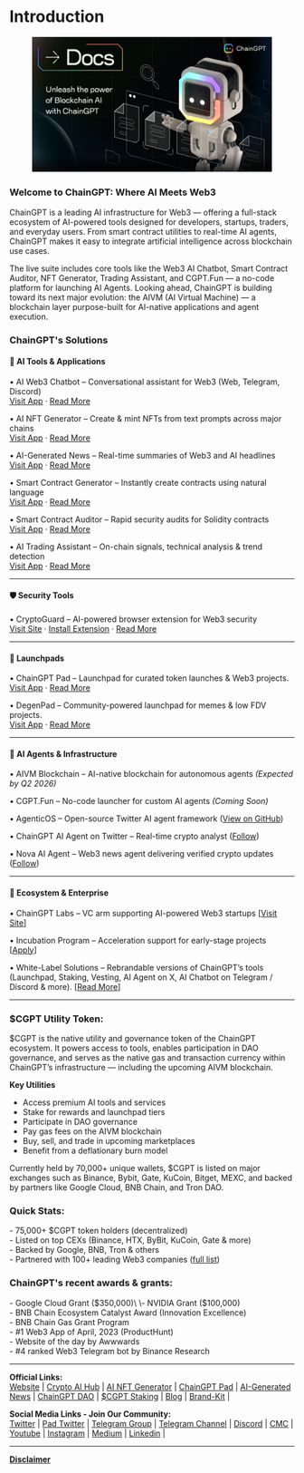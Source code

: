 # Introduction

<figure><img src=".gitbook/assets/9.png" alt=""><figcaption></figcaption></figure>

### **Welcome to ChainGPT: Where AI Meets Web3**

ChainGPT is a leading AI infrastructure for Web3 — offering a full-stack ecosystem of AI-powered tools designed for developers, startups, traders, and everyday users. From smart contract utilities to real-time AI agents, ChainGPT makes it easy to integrate artificial intelligence across blockchain use cases.

The live suite includes core tools like the Web3 AI Chatbot, Smart Contract Auditor, NFT Generator, Trading Assistant, and CGPT.Fun — a no-code platform for launching AI Agents. Looking ahead, ChainGPT is building toward its next major evolution: the AIVM (AI Virtual Machine) — a blockchain layer purpose-built for AI-native applications and agent execution.

### ChainGPT's Solutions

#### **🧠 AI Tools & Applications**

• AI Web3 Chatbot – Conversational assistant for Web3 (Web, Telegram, Discord)\
[Visit App](https://app.chaingpt.org) · [Read More](https://docs.chaingpt.org/the-ecosystem/ai-tools-and-applications/ai-chatbot)

• AI NFT Generator – Create & mint NFTs from text prompts across major chains\
[Visit App](https://nft.chaingpt.org) · [Read More](https://docs.chaingpt.org/the-ecosystem/ai-tools-and-applications/ai-nft-generator)

• AI-Generated News – Real-time summaries of Web3 and AI headlines\
[Visit App](https://app.chaingpt.org/news) · [Read More](https://docs.chaingpt.org/the-ecosystem/ai-tools-and-applications/ai-news)

• Smart Contract Generator – Instantly create contracts using natural language\
[Visit App](https://app.chaingpt.org/) · [Read More](https://docs.chaingpt.org/the-ecosystem/ai-tools-and-applications/smart-contract-generator)

• Smart Contract Auditor – Rapid security audits for Solidity contracts\
[Visit App](https://app.chaingpt.org/) · [Read More](https://docs.chaingpt.org/the-ecosystem/ai-tools-and-applications/smart-contract-auditor)

• AI Trading Assistant – On-chain signals, technical analysis & trend detection\
[Visit App](https://app.chaingpt.org/) · [Read More](https://docs.chaingpt.org/the-ecosystem/ai-tools-and-applications/ai-trading-assistant)

***

#### **🛡️ Security Tools**

• CryptoGuard – AI-powered browser extension for Web3 security\
[Visit Site](https://cryptoguard.ai/) · [Install Extension](https://chromewebstore.google.com/detail/cryptoguard-by-chaingpt-a/eegoohfobcaegoeoakafgiljckfiajhl) · [Read More](ai-tools-and-applications/cryptoguard-extension-your-web3-shield/)

***

#### 🚀 Launchpads

• ChainGPT Pad – Launchpad for curated token launches & Web3 projects.\
[Visit App](https://pad.chaingpt.org) · [Read More](our-ecosystem/chaingpt-pad/introduction-and-overview.md)

• DegenPad – Community-powered launchpad for memes & low FDV projects.\
[Visit App](https://degenpad.com) · [Read More](our-ecosystem/degenpad/)

***

#### **🧬 AI Agents & Infrastructure**

• AIVM Blockchain – AI-native blockchain for autonomous agents _(Expected by Q2 2026)_

• CGPT.Fun – No-code launcher for custom AI agents _(Coming Soon)_

• AgenticOS – Open-source Twitter AI agent framework ([View on GitHub](https://github.com/ChainGPT-org/AgenticOS))

• ChainGPT AI Agent on Twitter – Real-time crypto analyst ([Follow](https://x.com/ChainGPTAI))

• Nova AI Agent – Web3 news agent delivering verified crypto updates ([Follow](https://x.com/ChainGPTAINews))

***

#### **🧪 Ecosystem & Enterprise**

• ChainGPT Labs – VC arm supporting AI-powered Web3 startups \[[Visit Site](https://labs.chaingpt.org)]

• Incubation Program – Acceleration support for early-stage projects \[[Apply](https://labs.chaingpt.org)]

• White-Label Solutions – Rebrandable versions of ChainGPT’s tools (Launchpad, Staking, Vesting, AI Agent on X, AI Chatbot on Telegram / Discord & more). \[[Read More](misc/b2b-offerings/launchpad-whitelabel.md)]

***

### **$CGPT Utility Token:**

$CGPT is the native utility and governance token of the ChainGPT ecosystem. It powers access to tools, enables participation in DAO governance, and serves as the native gas and transaction currency within ChainGPT’s infrastructure — including the upcoming AIVM blockchain.

**Key Utilities**

* Access premium AI tools and services
* Stake for rewards and launchpad tiers
* Participate in DAO governance
* Pay gas fees on the AIVM blockchain
* Buy, sell, and trade in upcoming marketplaces
* Benefit from a deflationary burn model

Currently held by 70,000+ unique wallets, $CGPT is listed on major exchanges such as Binance, Bybit, Gate, KuCoin, Bitget, MEXC, and backed by partners like Google Cloud, BNB Chain, and Tron DAO.

### **Quick Stats:**

\- 75,000+ $CGPT token holders (decentralized)\
\- Listed on top CEXs (Binance, HTX, ByBit, KuCoin, Gate & more) \
\- Backed by Google, BNB, Tron & others\
\- Partnered with 100+ leading Web3 companies ([full list](https://www.chaingpt.org/#team))

### **ChainGPT's recent awards & grants:**

\- Google Cloud Grant ($350,000)\
\- NVIDIA Grant ($100,000)\
\- BNB Chain Ecosystem Catalyst Award (Innovation Excellence)\
\- BNB Chain Gas Grant Program\
\- #1 Web3 App of April, 2023 (ProductHunt)\
\- Website of the day by Awwwards\
\- #4 ranked Web3 Telegram bot by Binance Research

***

**Official Links:**\
[Website](https://www.chaingpt.org/) | [Crypto AI Hub](https://app.chaingpt.org/) | [AI NFT Generator](https://nft.chaingpt.org/) | [ChainGPT Pad](https://pad.chaingpt.org/) | [AI-Generated News](https://app.chaingpt.org/news) | [ChainGPT DAO](https://dao.chaingpt.org/) | [$CGPT Staking](https://staking.chaingpt.org/) | [Blog](https://www.chaingpt.org/blog) | [Brand-Kit](https://www.chaingpt.org/brand-kit) |&#x20;

**Social Media Links - Join Our Community:**\
[Twitter](https://twitter.com/Chain_GPT) | [Pad Twitter](https://twitter.com/chaingpt_pad) | [Telegram Group](https://t.me/chaingpt) | [Telegram Channel](https://t.me/chaingptnews) | [Discord](https://discord.gg/chaingpt) | [CMC](https://coinmarketcap.com/community/profile/ChainGPT/) | [Youtube](https://www.youtube.com/@ChainGPT) | [Instagram](https://instagram.com/ChainGPTAI) | [Medium](https://medium.com/@chaingpt) | [Linkedin](https://www.linkedin.com/company/chaingpt) |

***

[**Disclaimer**](misc/legal-docs/disclaimer.md)
